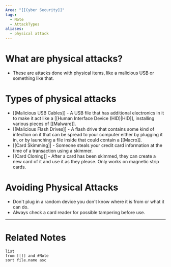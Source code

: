 ```yaml
---
Area: "[[Cyber Security]]"
tags:
  - Note
  - AttackTypes
aliases:
  - physical attack
---
```

# What are physical attacks?
- These are attacks done with physical items, like a malicious USB or something like that.

# Types of physical attacks
- [[Malicious USB Cables]] - A USB file that has additional electronics in it to make it act like a [[Human Interface Device (HID)|HID]], installing various pieces of [[Malware]].
- [[Malicious Flash Drives]] - A flash drive that contains some kind of infection on it that can be spread to your computer either by plugging it in, or by launching a file inside that could contain a [[Macro]].
- [[Card Skimming]] - Someone steals your credit card information at the time of a transaction using a skimmer.
- [[Card Cloning]] - After a card has been skimmed, they can create a new card of it and use it as they please. Only works on magnetic strip cards.

# Avoiding Physical Attacks
- Don't plug in a random device you don't know where it is from or what it can do.
- Always check a card reader for possible tampering before use.


---
# Related Notes
```dataview
list
from [[]] and #Note 
sort file.name asc
```
